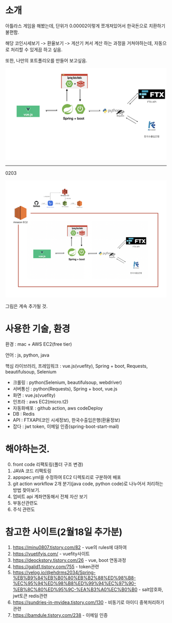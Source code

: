 # 소개 

아틀라스 게임을 해봤는데, 단위가 0.00002이렇게 쪼개져있어서 한국돈으로 치환하기 불편함.

해당 코인시세보기 -> 환율보기 -> 게산기 켜서 계산 하는 과정을 거쳐야하는데, 자동으로 처리할 수 있게끔 하고 싶음.

또한, 나만의 포트폴리오를 만들어 보고싶음.

![](img/acimg.png)

------

0203

![](img/0203st.png)  


그림은 계속 추가될 것.




# 사용한 기술, 환경

환경 : mac + AWS EC2(free tier)

언어 : js, python, java

핵심 라이브러리, 프레임워크 : vue.js(vuefity), Spring + boot, Requests, beautifulsoup, Selenium

- 크롤링 : python(Selenium, beautifulsoup, webdriver)
- 서버통신 : python(Requests), Spring + boot, vue.js
- 화면 : vue.js(vuefity)
- 인프라 : aws EC2(micro.t2)
- 자동화배포 : github action, aws codeDeploy
- DB : Redis
- API : FTXAPI(코인 시세정보), 한국수출입은행(환율정보)
- 잡다 : jwt token, 이메일 인증(spring-boot-start-mail)









# 해야하는것.

0. front code 리팩토링(폴더 구조 변경)
1. JAVA 코드 리팩토링
2. appspec.yml을 수정하여 EC2 디렉토리로 구분하여 배포
3. git action workflow 2개 분기(java code, python code)로 나누어서 처리하는 방법 찾아보기.
4. 업비트 api 계좌연동해서 전체 자산 보기
5. 부동산관련도
6. 주식 관련도


# 참고한 사이트(2월18일 추가분)

1. <https://minu0807.tistory.com/82> - vue의 rules에 대하여
2. <https://vuetifyjs.com/> - vuefity사이트
3. <https://deockstory.tistory.com/26> - vue, boot 연동과정
4. <https://galid1.tistory.com/755> - token관련
5. <https://velog.io/@ehdrms2034/Spring-%EB%B9%84%EB%B0%80%EB%B2%88%ED%98%B8-%EC%95%94%ED%98%B8%ED%99%94%EC%97%90-%EB%8C%80%ED%95%9C-%EA%B3%A0%EC%B0%B0> - salt암호화, jwt토큰 redis관련
6. <https://sundries-in-myidea.tistory.com/130> - 비동기로 아이디 중복처리하기 관련
7. <https://bamdule.tistory.com/238> - 이메일 인증


